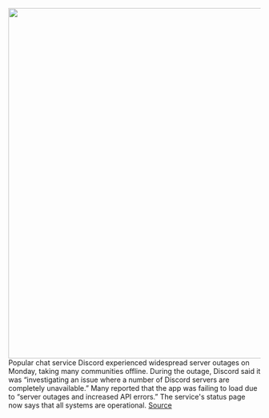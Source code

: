 <img src='https://cdn.vox-cdn.com/thumbor/KYfcNYxGanZFKXdQMrGn4I3b4_s=/0x0:1320x880/1200x800/filters:focal(555x335:765x545)/cdn.vox-cdn.com/uploads/chorus_image/image/66509572/discord.0.jpg' width='700px' /><br/>
Popular chat service Discord experienced widespread server outages on Monday, taking many communities offline. During the outage, Discord said it was “investigating an issue where a number of Discord servers are completely unavailable.” Many reported that the app was failing to load due to “server outages and increased API errors.” The service's status page now says that all systems are operational.
<a href='https://www.theverge.com/2020/3/16/21182489/discord-down-outage-server-issues-chat-api-errors-details'> Source <a/>